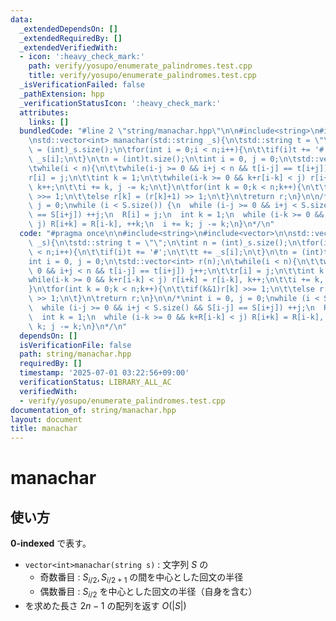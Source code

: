 ```yaml
---
data:
  _extendedDependsOn: []
  _extendedRequiredBy: []
  _extendedVerifiedWith:
  - icon: ':heavy_check_mark:'
    path: verify/yosupo/enumerate_palindromes.test.cpp
    title: verify/yosupo/enumerate_palindromes.test.cpp
  _isVerificationFailed: false
  _pathExtension: hpp
  _verificationStatusIcon: ':heavy_check_mark:'
  attributes:
    links: []
  bundledCode: "#line 2 \"string/manachar.hpp\"\n\n#include<string>\n#include<vector>\n\
    \nstd::vector<int> manachar(std::string _s){\n\tstd::string t = \"\";\n\tint n\
    \ = (int)_s.size();\n\tfor(int i = 0;i < n;i++){\n\t\tif(i)t += '#';\n\t\tt +=\
    \ _s[i];\n\t}\n\tn = (int)t.size();\n\tint i = 0, j = 0;\n\tstd::vector<int> r(n);\n\
    \twhile(i < n){\n\t\twhile(i-j >= 0 && i+j < n && t[i-j] == t[i+j]) j++;\n\t\t\
    r[i] = j;\n\t\tint k = 1;\n\t\twhile(i-k >= 0 && k+r[i-k] < j) r[i+k] = r[i-k],\
    \ k++;\n\t\ti += k, j -= k;\n\t}\n\tfor(int k = 0;k < n;k++){\n\t\tif(k&1)r[k]\
    \ >>= 1;\n\t\telse r[k] = (r[k]+1) >> 1;\n\t}\n\treturn r;\n}\n\n/*\nint i = 0,\
    \ j = 0;\nwhile (i < S.size()) {\n  while (i-j >= 0 && i+j < S.size() && S[i-j]\
    \ == S[i+j]) ++j;\n  R[i] = j;\n  int k = 1;\n  while (i-k >= 0 && k+R[i-k] <\
    \ j) R[i+k] = R[i-k], ++k;\n  i += k; j -= k;\n}\n*/\n"
  code: "#pragma once\n\n#include<string>\n#include<vector>\n\nstd::vector<int> manachar(std::string\
    \ _s){\n\tstd::string t = \"\";\n\tint n = (int)_s.size();\n\tfor(int i = 0;i\
    \ < n;i++){\n\t\tif(i)t += '#';\n\t\tt += _s[i];\n\t}\n\tn = (int)t.size();\n\t\
    int i = 0, j = 0;\n\tstd::vector<int> r(n);\n\twhile(i < n){\n\t\twhile(i-j >=\
    \ 0 && i+j < n && t[i-j] == t[i+j]) j++;\n\t\tr[i] = j;\n\t\tint k = 1;\n\t\t\
    while(i-k >= 0 && k+r[i-k] < j) r[i+k] = r[i-k], k++;\n\t\ti += k, j -= k;\n\t\
    }\n\tfor(int k = 0;k < n;k++){\n\t\tif(k&1)r[k] >>= 1;\n\t\telse r[k] = (r[k]+1)\
    \ >> 1;\n\t}\n\treturn r;\n}\n\n/*\nint i = 0, j = 0;\nwhile (i < S.size()) {\n\
    \  while (i-j >= 0 && i+j < S.size() && S[i-j] == S[i+j]) ++j;\n  R[i] = j;\n\
    \  int k = 1;\n  while (i-k >= 0 && k+R[i-k] < j) R[i+k] = R[i-k], ++k;\n  i +=\
    \ k; j -= k;\n}\n*/\n"
  dependsOn: []
  isVerificationFile: false
  path: string/manachar.hpp
  requiredBy: []
  timestamp: '2025-07-01 03:22:56+09:00'
  verificationStatus: LIBRARY_ALL_AC
  verifiedWith:
  - verify/yosupo/enumerate_palindromes.test.cpp
documentation_of: string/manachar.hpp
layout: document
title: manachar
---
```


# manachar

## 使い方

**0-indexed** で表す。

- ``vector<int>manachar(string s)`` : 文字列 $S$ の
  - 奇数番目 : $S_{i/2}, S_{i/2+1}$ の間を中心とした回文の半径
  - 偶数番目 : $S_{i/2}$ を中心とした回文の半径（自身を含む）
- を求めた長さ $2n-1$ の配列を返す $O(\lvert S \rvert)$
